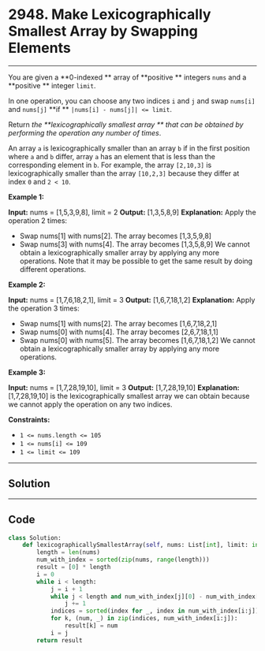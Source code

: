 # 2948. Make Lexicographically Smallest Array by Swapping Elements

---

You are given a **0-indexed ** array of **positive ** integers `nums` and a **positive ** integer `limit`.

In one operation, you can choose any two indices `i` and `j` and swap `nums[i]` and `nums[j]` **if ** `|nums[i] - nums[j]| <= limit`.

Return _the **lexicographically smallest array ** that can be obtained by performing the operation any number of times_.

An array `a` is lexicographically smaller than an array `b` if in the first position where `a` and `b` differ, array `a` has an element that is less than the corresponding element in `b`. For example, the array `[2,10,3]` is lexicographically smaller than the array `[10,2,3]` because they differ at index `0` and `2 < 10`.

 

**Example 1:**


**Input:** nums = [1,5,3,9,8], limit = 2
**Output:** [1,3,5,8,9]
**Explanation:** Apply the operation 2 times:
- Swap nums[1] with nums[2]. The array becomes [1,3,5,9,8]
- Swap nums[3] with nums[4]. The array becomes [1,3,5,8,9]
We cannot obtain a lexicographically smaller array by applying any more operations.
Note that it may be possible to get the same result by doing different operations.


**Example 2:**


**Input:** nums = [1,7,6,18,2,1], limit = 3
**Output:** [1,6,7,18,1,2]
**Explanation:** Apply the operation 3 times:
- Swap nums[1] with nums[2]. The array becomes [1,6,7,18,2,1]
- Swap nums[0] with nums[4]. The array becomes [2,6,7,18,1,1]
- Swap nums[0] with nums[5]. The array becomes [1,6,7,18,1,2]
We cannot obtain a lexicographically smaller array by applying any more operations.


**Example 3:**


**Input:** nums = [1,7,28,19,10], limit = 3
**Output:** [1,7,28,19,10]
**Explanation:** [1,7,28,19,10] is the lexicographically smallest array we can obtain because we cannot apply the operation on any two indices.


 

**Constraints:**

  * `1 <= nums.length <= 105`
  * `1 <= nums[i] <= 109`
  * `1 <= limit <= 109`

---

## Solution



---

## Code
```python
class Solution:
    def lexicographicallySmallestArray(self, nums: List[int], limit: int) -> List[int]:
        length = len(nums)
        num_with_index = sorted(zip(nums, range(length)))
        result = [0] * length
        i = 0
        while i < length:
            j = i + 1
            while j < length and num_with_index[j][0] - num_with_index[j - 1][0] <= limit:
                j += 1
            indices = sorted(index for _, index in num_with_index[i:j])
            for k, (num, _) in zip(indices, num_with_index[i:j]):
                result[k] = num
            i = j
        return result
```